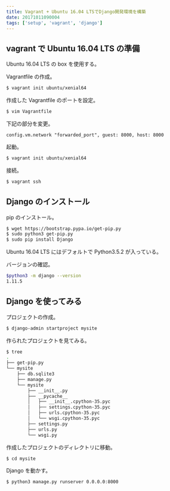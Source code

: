 ```yaml
---
title: Vagrant + Ubuntu 16.04 LTSでDjango開発環境を構築
date: 20171011090004
tags: ['setup', 'vagrant', 'django']
---
```


## vagrant で Ubuntu 16.04 LTS の準備
Ubuntu 16.04 LTS の box を使用する。

Vagrantfile の作成。
```bash
$ vagrant init ubuntu/xenial64
```

作成した Vagrantfile のポートを設定。
```bash
$ vim Vagrantfile
```

下記の部分を変更。
```vagrantfile
config.vm.network "forwarded_port", guest: 8000, host: 8000
```

起動。
```bash
$ vagrant init ubuntu/xenial64
```

接続。
```bash
$ vagrant ssh
```

## Django のインストール
pip のインストール。
```bash
$ wget https://bootstrap.pypa.io/get-pip.py
$ sudo python3 get-pip.py
$ sudo pip install Django
```

Ubuntu 16.04 LTS にはデフォルトで Python3.5.2 が入っている。

バージョンの確認。
```bash
$python3 -m django --version
1.11.5
```

## Django を使ってみる
プロジェクトの作成。
```bash
$ django-admin startproject mysite
```

作られたプロジェクトを見てみる。
```bash
$ tree
.
├── get-pip.py
└── mysite
    ├── db.sqlite3
    ├── manage.py
    └── mysite
        ├── __init__.py
        ├── __pycache__
        │   ├── __init__.cpython-35.pyc
        │   ├── settings.cpython-35.pyc
        │   ├── urls.cpython-35.pyc
        │   └── wsgi.cpython-35.pyc
        ├── settings.py
        ├── urls.py
        └── wsgi.py
```

作成したプロジェクトのディレクトリに移動。
```bash
$ cd mysite
```

Django を動かす。
```bash
$ python3 manage.py runserver 0.0.0.0:8000
```
